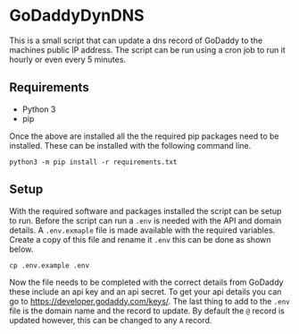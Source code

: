 # GoDaddyDynDNS

This is a small script that can update a dns record of GoDaddy to the machines public IP address. The script can be run using a cron job to run it hourly or even every 5 minutes.

## Requirements

- Python 3
- pip

Once the above are installed all the the required pip packages need to be installed. These can be installed with the following command line.

```shell
python3 -m pip install -r requirements.txt
```

## Setup

With the required software and packages installed the script can be setup to run. Before the script can run a `.env` is needed with the API and domain details. A `.env.exmaple` file is made available with the required variables. Create a copy of this file and rename it `.env` this can be done as shown below.

```shell
cp .env.example .env
```

Now the file needs to be completed with the correct details from GoDaddy these include an api key and an api secret. To get your api details you can go to https://developer.godaddy.com/keys/. The last thing to add to the `.env` file is the domain name and the record to update. By default the `@` record is updated however, this can be changed to any `A` record.
